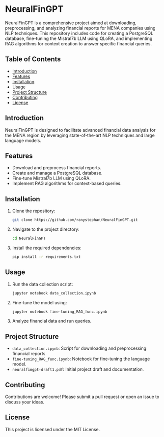 # NeuralFinGPT

NeuralFinGPT is a comprehensive project aimed at downloading, preprocessing, and analyzing financial reports for MENA companies using NLP techniques. This repository includes code for creating a PostgreSQL database, fine-tuning the Mistral7b LLM using QLoRA, and implementing RAG algorithms for context creation to answer specific financial queries.

## Table of Contents
- [Introduction](#introduction)
- [Features](#features)
- [Installation](#installation)
- [Usage](#usage)
- [Project Structure](#project-structure)
- [Contributing](#contributing)
- [License](#license)

## Introduction
NeuralFinGPT is designed to facilitate advanced financial data analysis for the MENA region by leveraging state-of-the-art NLP techniques and large language models.

## Features
- Download and preprocess financial reports.
- Create and manage a PostgreSQL database.
- Fine-tune Mistral7b LLM using QLoRA.
- Implement RAG algorithms for context-based queries.

## Installation
1. Clone the repository:
    ```bash
    git clone https://github.com/ranystephan/NeuralFinGPT.git
    ```
2. Navigate to the project directory:
    ```bash
    cd NeuralFinGPT
    ```
3. Install the required dependencies:
    ```bash
    pip install -r requirements.txt
    ```

## Usage
1. Run the data collection script:
    ```bash
    jupyter notebook data_collection.ipynb
    ```
2. Fine-tune the model using:
    ```bash
    jupyter notebook fine-tuning_RAG_func.ipynb
    ```
3. Analyze financial data and run queries.

## Project Structure
- `data_collection.ipynb`: Script for downloading and preprocessing financial reports.
- `fine-tuning_RAG_func.ipynb`: Notebook for fine-tuning the language model.
- `neuralfingpt-draft1.pdf`: Initial project draft and documentation.

## Contributing
Contributions are welcome! Please submit a pull request or open an issue to discuss your ideas.

## License
This project is licensed under the MIT License.